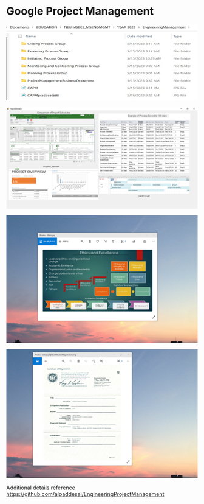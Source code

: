 # Google Project Management

![image](PMBOK.jpg)

![image](ProjectSchedule.png)

![image](EthicsandExcellence.png)

![image](USCopyrightCertificate.png)

Additional details reference https://github.com/alpaddesai/EngineeringProjectManagement

